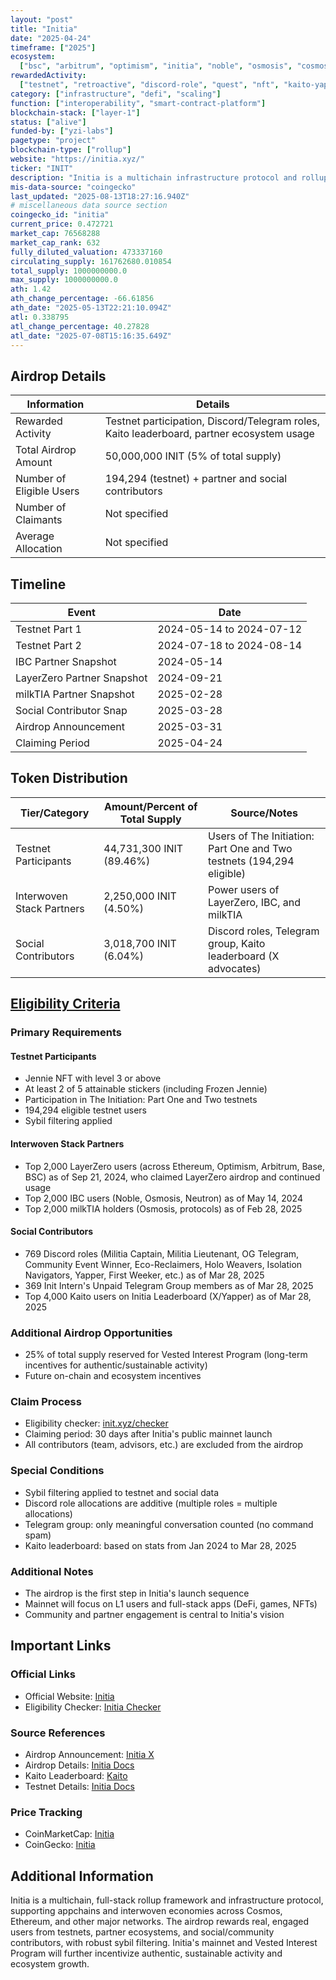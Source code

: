 ```yaml
---
layout: "post"
title: "Initia"
date: "2025-04-24"
timeframe: ["2025"]
ecosystem:
  ["bsc", "arbitrum", "optimism", "initia", "noble", "osmosis", "cosmos", "neutron", "base", "ethereum"]
rewardedActivity:
  ["testnet", "retroactive", "discord-role", "quest", "nft", "kaito-yapping"]
category: ["infrastructure", "defi", "scaling"]
function: ["interoperability", "smart-contract-platform"]
blockchain-stack: ["layer-1"]
status: ["alive"]
funded-by: ["yzi-labs"]
pagetype: "project"
blockchain-type: ["rollup"]
website: "https://initia.xyz/"
ticker: "INIT"
description: "Initia is a multichain infrastructure protocol and rollup framework, enabling full-stack appchains and interwoven economies across Cosmos, Ethereum, and beyond."
mis-data-source: "coingecko"
last_updated: "2025-08-13T18:27:16.940Z"
# miscellaneous data source section
coingecko_id: "initia"
current_price: 0.472721
market_cap: 76568288
market_cap_rank: 632
fully_diluted_valuation: 473337160
circulating_supply: 161762680.010854
total_supply: 1000000000.0
max_supply: 1000000000.0
ath: 1.42
ath_change_percentage: -66.61856
ath_date: "2025-05-13T22:21:10.094Z"
atl: 0.338795
atl_change_percentage: 40.27828
atl_date: "2025-07-08T15:16:35.649Z"
---
```


## Airdrop Details

| Information              | Details                                                                                   |
| ------------------------ | ----------------------------------------------------------------------------------------- |
| Rewarded Activity        | Testnet participation, Discord/Telegram roles, Kaito leaderboard, partner ecosystem usage |
| Total Airdrop Amount     | 50,000,000 INIT (5% of total supply)                                                      |
| Number of Eligible Users | 194,294 (testnet) + partner and social contributors                                       |
| Number of Claimants      | Not specified                                                                             |
| Average Allocation       | Not specified                                                                             |

## Timeline

| Event                      | Date                     |
| -------------------------- | ------------------------ |
| Testnet Part 1             | 2024-05-14 to 2024-07-12 |
| Testnet Part 2             | 2024-07-18 to 2024-08-14 |
| IBC Partner Snapshot       | 2024-05-14               |
| LayerZero Partner Snapshot | 2024-09-21               |
| milkTIA Partner Snapshot   | 2025-02-28               |
| Social Contributor Snap    | 2025-03-28               |
| Airdrop Announcement       | 2025-03-31               |
| Claiming Period            | 2025-04-24               |

## Token Distribution

| Tier/Category             | Amount/Percent of Total Supply | Source/Notes                                                          |
| ------------------------- | ------------------------------ | --------------------------------------------------------------------- |
| Testnet Participants      | 44,731,300 INIT (89.46%)       | Users of The Initiation: Part One and Two testnets (194,294 eligible) |
| Interwoven Stack Partners | 2,250,000 INIT (4.50%)         | Power users of LayerZero, IBC, and milkTIA                            |
| Social Contributors       | 3,018,700 INIT (6.04%)         | Discord roles, Telegram group, Kaito leaderboard (X advocates)        |

## [Eligibility Criteria](https://x.com/initiaFDN/status/1906666010910060586)

### Primary Requirements

#### Testnet Participants

- Jennie NFT with level 3 or above
- At least 2 of 5 attainable stickers (including Frozen Jennie)
- Participation in The Initiation: Part One and Two testnets
- 194,294 eligible testnet users
- Sybil filtering applied

#### Interwoven Stack Partners

- Top 2,000 LayerZero users (across Ethereum, Optimism, Arbitrum, Base, BSC) as of Sep 21, 2024, who claimed LayerZero airdrop and continued usage
- Top 2,000 IBC users (Noble, Osmosis, Neutron) as of May 14, 2024
- Top 2,000 milkTIA holders (Osmosis, protocols) as of Feb 28, 2025

#### Social Contributors

- 769 Discord roles (Militia Captain, Militia Lieutenant, OG Telegram, Community Event Winner, Eco-Reclaimers, Holo Weavers, Isolation Navigators, Yapper, First Weeker, etc.) as of Mar 28, 2025
- 369 Init Intern's Unpaid Telegram Group members as of Mar 28, 2025
- Top 4,000 Kaito users on Initia Leaderboard (X/Yapper) as of Mar 28, 2025

### Additional Airdrop Opportunities

- 25% of total supply reserved for Vested Interest Program (long-term incentives for authentic/sustainable activity)
- Future on-chain and ecosystem incentives

### Claim Process

- Eligibility checker: [init.xyz/checker](https://init.xyz/checker)
- Claiming period: 30 days after Initia's public mainnet launch
- All contributors (team, advisors, etc.) are excluded from the airdrop

### Special Conditions

- Sybil filtering applied to testnet and social data
- Discord role allocations are additive (multiple roles = multiple allocations)
- Telegram group: only meaningful conversation counted (no command spam)
- Kaito leaderboard: based on stats from Jan 2024 to Mar 28, 2025

### Additional Notes

- The airdrop is the first step in Initia's launch sequence
- Mainnet will focus on L1 users and full-stack apps (DeFi, games, NFTs)
- Community and partner engagement is central to Initia's vision

## Important Links

### Official Links

- Official Website: [Initia](https://initia.xyz/)
- Eligibility Checker: [Initia Checker](https://init.xyz/checker)

### Source References

- Airdrop Announcement: [Initia X](https://x.com/initiaFDN/status/1906666010910060586)
- Airdrop Details: [Initia Docs](https://initia.xyz/)
- Kaito Leaderboard: [Kaito](https://kaito.ai/)
- Testnet Details: [Initia Docs](https://initia.xyz/)

### Price Tracking

- CoinMarketCap: [Initia](https://coinmarketcap.com/currencies/initia/)
- CoinGecko: [Initia](https://www.coingecko.com/en/coins/initia)

## Additional Information

Initia is a multichain, full-stack rollup framework and infrastructure protocol, supporting appchains and interwoven economies across Cosmos, Ethereum, and other major networks. The airdrop rewards real, engaged users from testnets, partner ecosystems, and social/community contributors, with robust sybil filtering. Initia's mainnet and Vested Interest Program will further incentivize authentic, sustainable activity and ecosystem growth.